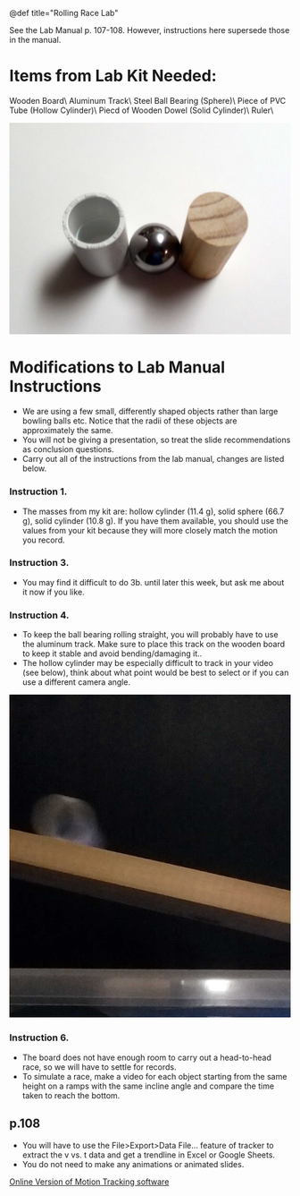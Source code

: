 @def title="Rolling Race Lab"

See the Lab Manual p. 107-108. However, instructions here supersede those in the manual.

# Items from Lab Kit Needed:

Wooden Board\\
Aluminum Track\\
Steel Ball Bearing (Sphere)\\
Piece of PVC Tube (Hollow Cylinder)\\
Piecd of Wooden Dowel (Solid Cylinder)\\
Ruler\\

![Rolling Objects](/assets/objects_A_small.jpg)

# Modifications to Lab Manual Instructions

* We are using a few small, differently shaped objects rather than large bowling balls etc. Notice that the radii of these objects are approximately the same.
* You will not be giving a presentation, so treat the slide recommendations as conclusion questions.
* Carry out all of the instructions from the lab manual, changes are listed below.

### Instruction 1.
* The masses from my kit are: hollow cylinder (11.4 g), solid sphere (66.7 g), solid cylinder (10.8 g). If you have them available, you should use the values from your kit because they will more closely match the motion you record.

### Instruction 3.
* You may find it difficult to do 3b. until later this week, but ask me about it now if you like.

### Instruction 4.
* To keep the ball bearing rolling straight, you will probably have to use the aluminum track. Make sure to place this track on the wooden board to keep it stable and avoid bending/damaging it..
* The hollow cylinder may be especially difficult to track in your video (see below), think about what point would be best to select or if you can use a different camera angle.

![Rolling Cylinder](/assets/cylinder_rolling_frozen.jpg)

### Instruction 6.
* The board does not have enough room to carry out a head-to-head race, so we will have to settle for records.
* To simulate a race, make a video for each object starting from the same height on a ramps with the same incline angle and compare the time taken to reach the bottom.

## p.108

* You will have to use the File>Export>Data File... feature of tracker to extract the v vs. t data and get a trendline in Excel or Google Sheets.
* You do not need to make any animations or animated slides.

[Online Version of Motion Tracking software](https://tracker.physlets.org/trackerJS/)